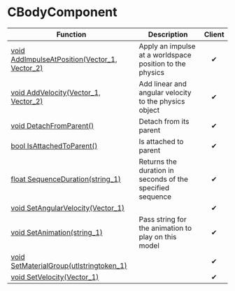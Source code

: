 # CBodyComponent
Function|Description|Client
--|--|:--:
[void AddImpulseAtPosition(Vector_1, Vector_2)](AddImpulseAtPosition)|Apply an impulse at a worldspace position to the physics|✔
[void AddVelocity(Vector_1, Vector_2)](AddVelocity)|Add linear and angular velocity to the physics object|✔
[void DetachFromParent()](DetachFromParent)|Detach from its parent|✔
[bool IsAttachedToParent()](IsAttachedToParent)|Is attached to parent|✔
[float SequenceDuration(string_1)](SequenceDuration)|Returns the duration in seconds of the specified sequence|✔
[void SetAngularVelocity(Vector_1)](SetAngularVelocity)||✔
[void SetAnimation(string_1)](SetAnimation)|Pass string for the animation to play on this model|✔
[void SetMaterialGroup(utlstringtoken_1)](SetMaterialGroup)||✔
[void SetVelocity(Vector_1)](SetVelocity)||✔
